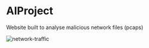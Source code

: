 # AIProject

Website built to analyse malicious network files (pcaps)

![network-traffic](https://github.com/user-attachments/assets/a0594aca-cc0f-4f56-a433-be4684484fb1)
